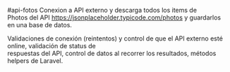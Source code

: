 #api-fotos
Conexion a API externo y descarga todos los items de <br>
Photos del API https://jsonplaceholder.typicode.com/photos y guardarlos en una base de datos. <br>

Validaciones de conexión (reintentos) y control de que el API externo esté online, validación de status de <br>
respuestas del API, control de datos al recorrer los resultados, métodos helpers de Laravel. <br>
